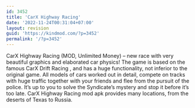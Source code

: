 ```yaml
---
id: 3452
title: 'CarX Highway Racing'
date: '2022-11-24T00:31:04+07:00'
layout: revision
guid: 'https://kindmod.com/?p=3452'
permalink: '/?p=3452'
---
```


CarX Highway Racing (MOD, Unlimited Money) – new race with very beautiful graphics and elaborated car physics! The game is based on the famous CarX Drift Racing , and has a huge functionality, not inferior to the original game. All models of cars worked out in detail, compete on tracks with huge traffic together with your friends and flee from the pursuit of the police. It’s up to you to solve the Syndicate’s mystery and stop it before it’s too late. CarX Highway Racing mod apk provides many locations, from the deserts of Texas to Russia.